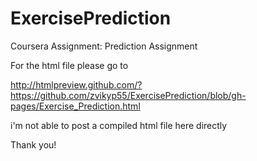 # ExercisePrediction
Coursera Assignment: Prediction Assignment


For the html file please go to 

http://htmlpreview.github.com/?https://github.com/zvikyp55/ExercisePrediction/blob/gh-pages/Exercise_Prediction.html

i'm not able to post a compiled html file here directly

Thank  you!
